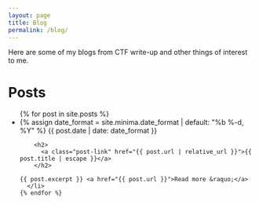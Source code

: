 ```yaml
---
layout: page
title: Blog
permalink: /blog/
---
```


Here are some of my blogs from CTF write-up and other things of interest to me.

  <h1 class="page-heading">Posts</h1>
  
  <ul class="post-list">
    {% for post in site.posts %}
      <li>
        {% assign date_format = site.minima.date_format | default: "%b %-d, %Y" %}
        <span class="post-meta">{{ post.date | date: date_format }}</span>

        <h2>
          <a class="post-link" href="{{ post.url | relative_url }}">{{ post.title | escape }}</a>
        </h2>

	{{ post.excerpt }} <a href="{{ post.url }}">Read more &raquo;</a>
      </li>
    {% endfor %}
  </ul>


